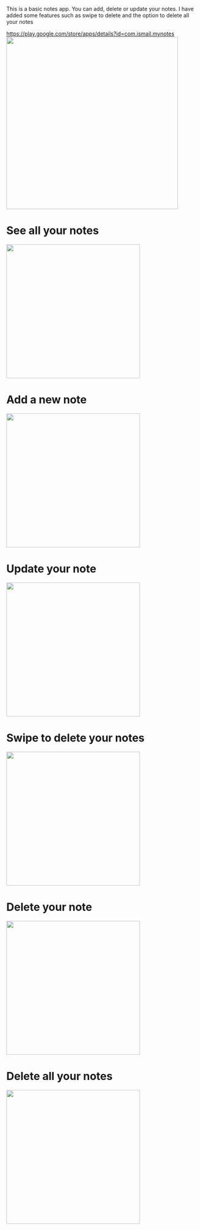 This is a basic notes app. You can add, delete or update your notes. I have added some features such as swipe to delete and the option to delete all your notes


https://play.google.com/store/apps/details?id=com.ismail.mynotes
<img src="feature%20grapic/Notes App Playstore Cover.png" width="450">



# See all your notes
<img src="images/listNotes.png" width="350">


# Add a new note
<img src="images/addNote.png" width="350">


# Update your note
<img src="images/updateNote.png" width="350">


# Swipe to delete your notes

<img src="images/swipeToDelete.png" width="350">


# Delete your note
<img src="images/deleteNote.png" width="350">



# Delete all your notes
<img src="images/deleteAllNotes.png" width="350">
